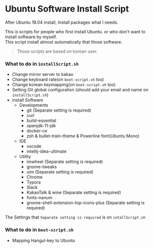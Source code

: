 # Ubuntu Software Install Script
After Ubuntu 18.04 install, Install packages what I needs.

This is scripts for people who first install Ubuntu. or who don't want to install software by myself.   
This script install almost automatically that those software.

> Those scripts are based on korean user.

### What to do in `installScript.sh`
* Change mirror server to kakao
* Change keyboard rate(on `boot-script.sh` too)
* Change korean keymapping(on `boot-script.sh` too)
* Setting Git global configuration (should add your email and name on `installScript.sh`)
* install Software
  * Developments
    * git (Separate setting is required)
    * curl
    * build-essential
    * openjdk-11-jdk
    * docker-ce
    * zsh & bullet-train-theme & Powerline font(Ubuntu Mono)
  * IDE
    * vscode
    * intellij-idea-ultimate
  * Utility
    * imwheel (Separate setting is required)
    * gnome-tweaks 
    * uim (Separate setting is required)
    * Chrome
    * Typora
    * Slack
    * KakaoTalk & wine (Separate setting is required)
    * fonts-nanum
    * gnome-shell-extension-top-icons-plus (Separate setting is required)

The Settings that `Separate setting is required` is on `intallScript.sh`

### What to do in `boot-script.sh`
* Mapping Hangul-key to Ubuntu
